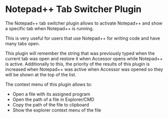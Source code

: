 # Notepad++ Tab Switcher Plugin #
The Notepad++ tab switcher plugin allows to activate Notepad++ and show a specific tab when Notepad++ is running.

This is very useful for users that use Notepad++ for writing code and have many tabs open.

This plugin will remember the string that was previously typed when the current tab was open and restore it when Accessor opens while Notepad++ is active. Additionally to this, the priority of the results of this plugin is increased when Notepad++ was active when Accessor was opened so they will be shown at the top of the list.

The context menu of this plugin allows to:
  * Open a file with its assigned program
  * Open the path of a file in Explorer/CMD
  * Copy the path of the file to clipboard
  * Show the explorer context menu of the file